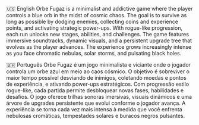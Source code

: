 🇺🇸 English
Orbe Fugaz is a minimalist and addictive game where the player controls a blue orb in the midst of cosmic chaos. The goal is to survive as long as possible by dodging enemies, collecting coins and experience points, and activating strategic power-ups. With rogue-like progression, each run unlocks new stages, abilities, and challenges. The game features immersive soundtracks, dynamic visuals, and a persistent upgrade tree that evolves as the player advances. The experience grows increasingly intense as you face chromatic nebulas, solar storms, and pulsating black holes.

🇧🇷 Português
Orbe Fugaz é um jogo minimalista e viciante onde o jogador controla um orbe azul em meio ao caos cósmico. O objetivo é sobreviver o maior tempo possível desviando de inimigos, coletando moedas e pontos de experiência, e ativando power-ups estratégicos. Com progressão estilo rogue-like, cada partida permite desbloquear novas fases, habilidades e desafios. O jogo oferece trilhas sonoras imersivas, visuais dinâmicos e uma árvore de upgrades persistente que evolui conforme o jogador avança. A experiência se torna cada vez mais intensa à medida que você enfrenta nebulosas cromáticas, tempestades solares e buracos negros pulsantes.
